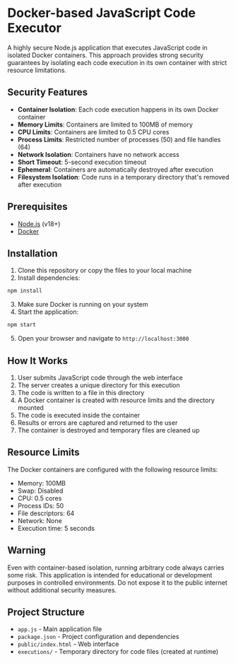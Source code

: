 # Docker-based JavaScript Code Executor

A highly secure Node.js application that executes JavaScript code in isolated Docker containers. This approach provides strong security guarantees by isolating each code execution in its own container with strict resource limitations.

## Security Features

- **Container Isolation**: Each code execution happens in its own Docker container
- **Memory Limits**: Containers are limited to 100MB of memory
- **CPU Limits**: Containers are limited to 0.5 CPU cores
- **Process Limits**: Restricted number of processes (50) and file handles (64)
- **Network Isolation**: Containers have no network access
- **Short Timeout**: 5-second execution timeout
- **Ephemeral**: Containers are automatically destroyed after execution
- **Filesystem Isolation**: Code runs in a temporary directory that's removed after execution

## Prerequisites

- [Node.js](https://nodejs.org/) (v18+)
- [Docker](https://www.docker.com/get-started)

## Installation

1. Clone this repository or copy the files to your local machine
2. Install dependencies:

```bash
npm install
```

3. Make sure Docker is running on your system
4. Start the application:

```bash
npm start
```

5. Open your browser and navigate to `http://localhost:3000`

## How It Works

1. User submits JavaScript code through the web interface
2. The server creates a unique directory for this execution
3. The code is written to a file in this directory
4. A Docker container is created with resource limits and the directory mounted
5. The code is executed inside the container
6. Results or errors are captured and returned to the user
7. The container is destroyed and temporary files are cleaned up

## Resource Limits

The Docker containers are configured with the following resource limits:

- Memory: 100MB
- Swap: Disabled
- CPU: 0.5 cores
- Process IDs: 50
- File descriptors: 64
- Network: None
- Execution time: 5 seconds

## Warning

Even with container-based isolation, running arbitrary code always carries some risk. This application is intended for educational or development purposes in controlled environments. Do not expose it to the public internet without additional security measures.

## Project Structure

- `app.js` - Main application file
- `package.json` - Project configuration and dependencies
- `public/index.html` - Web interface
- `executions/` - Temporary directory for code files (created at runtime)
